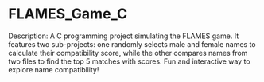 # FLAMES_Game_C
Description: A C programming project simulating the FLAMES game. It features two sub-projects: one randomly selects male and female names to calculate their compatibility score, while the other compares names from two files to find the top 5 matches with scores. Fun and interactive way to explore name compatibility!
